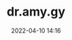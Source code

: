 ---
title: "dr.amy.gy"
bookmarkOf: https://dr.amy.gy/
excerpt: ""
category: "Bookmark"
date: "2022-04-10 14:16"
detailLevel: "4"
---